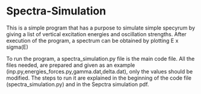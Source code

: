 # Spectra-Simulation
This is a simple program that has a purpose to simulate simple specyrum by giving a list of vertical excitation energies and oscillation strengths.
After execution of the program, a spectrum can be obtained by plotting E x sigma(E)

To run the program, a spectra_simulation.py file is the main code file.
All the files needed, are prepared and given as an example (inp.py,energies_forces.py,gamma.dat,delta.dat), only the values should be modified.
The steps to run it are explained in the beginning of the code file (spectra_simulation.py) and in the Sepctra simulation pdf.
